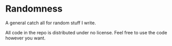Randomness
==========

A general catch all for random stuff I write.

All code in the repo is distributed under no license. Feel free to use the code however you want. 
